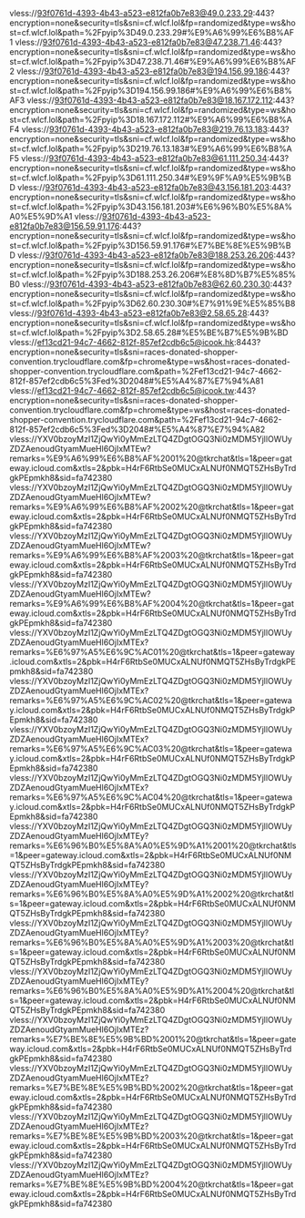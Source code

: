 vless://93f0761d-4393-4b43-a523-e812fa0b7e83@49.0.233.29:443?encryption=none&security=tls&sni=cf.wlcf.lol&fp=randomized&type=ws&host=cf.wlcf.lol&path=%2Fpyip%3D49.0.233.29#%E9%A6%99%E6%B8%AF1
vless://93f0761d-4393-4b43-a523-e812fa0b7e83@47.238.71.46:443?encryption=none&security=tls&sni=cf.wlcf.lol&fp=randomized&type=ws&host=cf.wlcf.lol&path=%2Fpyip%3D47.238.71.46#%E9%A6%99%E6%B8%AF2
vless://93f0761d-4393-4b43-a523-e812fa0b7e83@194.156.99.186:443?encryption=none&security=tls&sni=cf.wlcf.lol&fp=randomized&type=ws&host=cf.wlcf.lol&path=%2Fpyip%3D194.156.99.186#%E9%A6%99%E6%B8%AF3
vless://93f0761d-4393-4b43-a523-e812fa0b7e83@18.167.172.112:443?encryption=none&security=tls&sni=cf.wlcf.lol&fp=randomized&type=ws&host=cf.wlcf.lol&path=%2Fpyip%3D18.167.172.112#%E9%A6%99%E6%B8%AF4
vless://93f0761d-4393-4b43-a523-e812fa0b7e83@219.76.13.183:443?encryption=none&security=tls&sni=cf.wlcf.lol&fp=randomized&type=ws&host=cf.wlcf.lol&path=%2Fpyip%3D219.76.13.183#%E9%A6%99%E6%B8%AF5
vless://93f0761d-4393-4b43-a523-e812fa0b7e83@61.111.250.34:443?encryption=none&security=tls&sni=cf.wlcf.lol&fp=randomized&type=ws&host=cf.wlcf.lol&path=%2Fpyip%3D61.111.250.34#%E9%9F%A9%E5%9B%BD
vless://93f0761d-4393-4b43-a523-e812fa0b7e83@43.156.181.203:443?encryption=none&security=tls&sni=cf.wlcf.lol&fp=randomized&type=ws&host=cf.wlcf.lol&path=%2Fpyip%3D43.156.181.203#%E6%96%B0%E5%8A%A0%E5%9D%A1
vless://93f0761d-4393-4b43-a523-e812fa0b7e83@156.59.91.176:443?encryption=none&security=tls&sni=cf.wlcf.lol&fp=randomized&type=ws&host=cf.wlcf.lol&path=%2Fpyip%3D156.59.91.176#%E7%BE%8E%E5%9B%BD
vless://93f0761d-4393-4b43-a523-e812fa0b7e83@188.253.26.206:443?encryption=none&security=tls&sni=cf.wlcf.lol&fp=randomized&type=ws&host=cf.wlcf.lol&path=%2Fpyip%3D188.253.26.206#%E8%8D%B7%E5%85%B0
vless://93f0761d-4393-4b43-a523-e812fa0b7e83@62.60.230.30:443?encryption=none&security=tls&sni=cf.wlcf.lol&fp=randomized&type=ws&host=cf.wlcf.lol&path=%2Fpyip%3D62.60.230.30#%E7%91%9E%E5%85%B8
vless://93f0761d-4393-4b43-a523-e812fa0b7e83@2.58.65.28:443?encryption=none&security=tls&sni=cf.wlcf.lol&fp=randomized&type=ws&host=cf.wlcf.lol&path=%2Fpyip%3D2.58.65.28#%E5%BE%B7%E5%9B%BD
vless://ef13cd21-94c7-4662-812f-857ef2cdb6c5@icook.hk:8443?encryption=none&security=tls&sni=races-donated-shopper-convention.trycloudflare.com&fp=chrome&type=ws&host=races-donated-shopper-convention.trycloudflare.com&path=%2Fef13cd21-94c7-4662-812f-857ef2cdb6c5%3Fed%3D2048#%E5%A4%87%E7%94%A81
vless://ef13cd21-94c7-4662-812f-857ef2cdb6c5@icook.tw:443?encryption=none&security=tls&sni=races-donated-shopper-convention.trycloudflare.com&fp=chrome&type=ws&host=races-donated-shopper-convention.trycloudflare.com&path=%2Fef13cd21-94c7-4662-812f-857ef2cdb6c5%3Fed%3D2048#%E5%A4%87%E7%94%A82
vless://YXV0bzoyMzI1ZjQwYi0yMmEzLTQ4ZDgtOGQ3Ni0zMDM5YjllOWUyZDZAenoudGtyamMueHl6OjIxMTEw?remarks=%E9%A6%99%E6%B8%AF%2001%20@tkrchat&tls=1&peer=gateway.icloud.com&xtls=2&pbk=H4rF6RtbSe0MUCxALNUf0NMQT5ZHsByTrdgkPEpmkh8&sid=fa742380
vless://YXV0bzoyMzI1ZjQwYi0yMmEzLTQ4ZDgtOGQ3Ni0zMDM5YjllOWUyZDZAenoudGtyamMueHl6OjIxMTEw?remarks=%E9%A6%99%E6%B8%AF%2002%20@tkrchat&tls=1&peer=gateway.icloud.com&xtls=2&pbk=H4rF6RtbSe0MUCxALNUf0NMQT5ZHsByTrdgkPEpmkh8&sid=fa742380
vless://YXV0bzoyMzI1ZjQwYi0yMmEzLTQ4ZDgtOGQ3Ni0zMDM5YjllOWUyZDZAenoudGtyamMueHl6OjIxMTEw?remarks=%E9%A6%99%E6%B8%AF%2003%20@tkrchat&tls=1&peer=gateway.icloud.com&xtls=2&pbk=H4rF6RtbSe0MUCxALNUf0NMQT5ZHsByTrdgkPEpmkh8&sid=fa742380
vless://YXV0bzoyMzI1ZjQwYi0yMmEzLTQ4ZDgtOGQ3Ni0zMDM5YjllOWUyZDZAenoudGtyamMueHl6OjIxMTEw?remarks=%E9%A6%99%E6%B8%AF%2004%20@tkrchat&tls=1&peer=gateway.icloud.com&xtls=2&pbk=H4rF6RtbSe0MUCxALNUf0NMQT5ZHsByTrdgkPEpmkh8&sid=fa742380
vless://YXV0bzoyMzI1ZjQwYi0yMmEzLTQ4ZDgtOGQ3Ni0zMDM5YjllOWUyZDZAenoudGtyamMueHl6OjIxMTEx?remarks=%E6%97%A5%E6%9C%AC01%20@tkrchat&tls=1&peer=gateway.icloud.com&xtls=2&pbk=H4rF6RtbSe0MUCxALNUf0NMQT5ZHsByTrdgkPEpmkh8&sid=fa742380
vless://YXV0bzoyMzI1ZjQwYi0yMmEzLTQ4ZDgtOGQ3Ni0zMDM5YjllOWUyZDZAenoudGtyamMueHl6OjIxMTEx?remarks=%E6%97%A5%E6%9C%AC02%20@tkrchat&tls=1&peer=gateway.icloud.com&xtls=2&pbk=H4rF6RtbSe0MUCxALNUf0NMQT5ZHsByTrdgkPEpmkh8&sid=fa742380
vless://YXV0bzoyMzI1ZjQwYi0yMmEzLTQ4ZDgtOGQ3Ni0zMDM5YjllOWUyZDZAenoudGtyamMueHl6OjIxMTEx?remarks=%E6%97%A5%E6%9C%AC03%20@tkrchat&tls=1&peer=gateway.icloud.com&xtls=2&pbk=H4rF6RtbSe0MUCxALNUf0NMQT5ZHsByTrdgkPEpmkh8&sid=fa742380
vless://YXV0bzoyMzI1ZjQwYi0yMmEzLTQ4ZDgtOGQ3Ni0zMDM5YjllOWUyZDZAenoudGtyamMueHl6OjIxMTEx?remarks=%E6%97%A5%E6%9C%AC04%20@tkrchat&tls=1&peer=gateway.icloud.com&xtls=2&pbk=H4rF6RtbSe0MUCxALNUf0NMQT5ZHsByTrdgkPEpmkh8&sid=fa742380
vless://YXV0bzoyMzI1ZjQwYi0yMmEzLTQ4ZDgtOGQ3Ni0zMDM5YjllOWUyZDZAenoudGtyamMueHl6OjIxMTEy?remarks=%E6%96%B0%E5%8A%A0%E5%9D%A1%2001%20@tkrchat&tls=1&peer=gateway.icloud.com&xtls=2&pbk=H4rF6RtbSe0MUCxALNUf0NMQT5ZHsByTrdgkPEpmkh8&sid=fa742380
vless://YXV0bzoyMzI1ZjQwYi0yMmEzLTQ4ZDgtOGQ3Ni0zMDM5YjllOWUyZDZAenoudGtyamMueHl6OjIxMTEy?remarks=%E6%96%B0%E5%8A%A0%E5%9D%A1%2002%20@tkrchat&tls=1&peer=gateway.icloud.com&xtls=2&pbk=H4rF6RtbSe0MUCxALNUf0NMQT5ZHsByTrdgkPEpmkh8&sid=fa742380
vless://YXV0bzoyMzI1ZjQwYi0yMmEzLTQ4ZDgtOGQ3Ni0zMDM5YjllOWUyZDZAenoudGtyamMueHl6OjIxMTEy?remarks=%E6%96%B0%E5%8A%A0%E5%9D%A1%2003%20@tkrchat&tls=1&peer=gateway.icloud.com&xtls=2&pbk=H4rF6RtbSe0MUCxALNUf0NMQT5ZHsByTrdgkPEpmkh8&sid=fa742380
vless://YXV0bzoyMzI1ZjQwYi0yMmEzLTQ4ZDgtOGQ3Ni0zMDM5YjllOWUyZDZAenoudGtyamMueHl6OjIxMTEy?remarks=%E6%96%B0%E5%8A%A0%E5%9D%A1%2004%20@tkrchat&tls=1&peer=gateway.icloud.com&xtls=2&pbk=H4rF6RtbSe0MUCxALNUf0NMQT5ZHsByTrdgkPEpmkh8&sid=fa742380
vless://YXV0bzoyMzI1ZjQwYi0yMmEzLTQ4ZDgtOGQ3Ni0zMDM5YjllOWUyZDZAenoudGtyamMueHl6OjIxMTEz?remarks=%E7%BE%8E%E5%9B%BD%2001%20@tkrchat&tls=1&peer=gateway.icloud.com&xtls=2&pbk=H4rF6RtbSe0MUCxALNUf0NMQT5ZHsByTrdgkPEpmkh8&sid=fa742380
vless://YXV0bzoyMzI1ZjQwYi0yMmEzLTQ4ZDgtOGQ3Ni0zMDM5YjllOWUyZDZAenoudGtyamMueHl6OjIxMTEz?remarks=%E7%BE%8E%E5%9B%BD%2002%20@tkrchat&tls=1&peer=gateway.icloud.com&xtls=2&pbk=H4rF6RtbSe0MUCxALNUf0NMQT5ZHsByTrdgkPEpmkh8&sid=fa742380
vless://YXV0bzoyMzI1ZjQwYi0yMmEzLTQ4ZDgtOGQ3Ni0zMDM5YjllOWUyZDZAenoudGtyamMueHl6OjIxMTEz?remarks=%E7%BE%8E%E5%9B%BD%2003%20@tkrchat&tls=1&peer=gateway.icloud.com&xtls=2&pbk=H4rF6RtbSe0MUCxALNUf0NMQT5ZHsByTrdgkPEpmkh8&sid=fa742380
vless://YXV0bzoyMzI1ZjQwYi0yMmEzLTQ4ZDgtOGQ3Ni0zMDM5YjllOWUyZDZAenoudGtyamMueHl6OjIxMTEz?remarks=%E7%BE%8E%E5%9B%BD%2004%20@tkrchat&tls=1&peer=gateway.icloud.com&xtls=2&pbk=H4rF6RtbSe0MUCxALNUf0NMQT5ZHsByTrdgkPEpmkh8&sid=fa742380